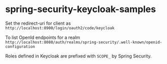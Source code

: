 # spring-security-keycloak-samples

Set the redirect-uri for client as
``http://localhost:8900/login/oauth2/code/keycloak``

To list OpenId endpoints for a realm
``http://localhost:8080/auth/realms/spring-security/.well-known/openid-configuration``

Roles defined in Keycloak are prefixed with ``SCOPE_`` by Spring Security.